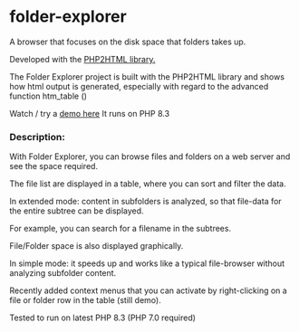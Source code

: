 # folder-explorer

A browser that focuses on the disk space that folders takes up.

Developed with the [PHP2HTML library.](https://github.com/EV-soft/ev-soft.github.io)

The Folder Explorer project is built with the PHP2HTML library and shows how html output is generated, especially with regard to the advanced function htm_table ()

Watch / try a [demo here](https://ev-soft.work/fe/folder-explorer.php) It runs on PHP 8.3


### Description:
With Folder Explorer, you can browse files and folders on a web server and see the space required.

The file list are displayed in a table, where you can sort and filter the data.

In extended mode: content in subfolders is analyzed, so that file-data for the entire subtree can be displayed.

For example, you can search for a filename in the subtrees.

File/Folder space is also displayed graphically.

In simple mode: it speeds up and works like a typical file-browser without analyzing subfolder content.

Recently added context menus that you can activate by right-clicking on a file or folder row in the table (still demo).

Tested to run on latest PHP 8.3 (PHP 7.0 required)
